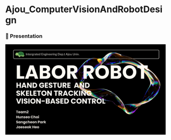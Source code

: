 # Ajou_ComputerVisionAndRobotDesign


### 🎤 Presentation 
[![Slide1](./presentation/slides/slide1.JPG)](https://github.com/Imjaeseokk/Ajou_ComputerVisionAndRobotDesign/tree/main/presentation)